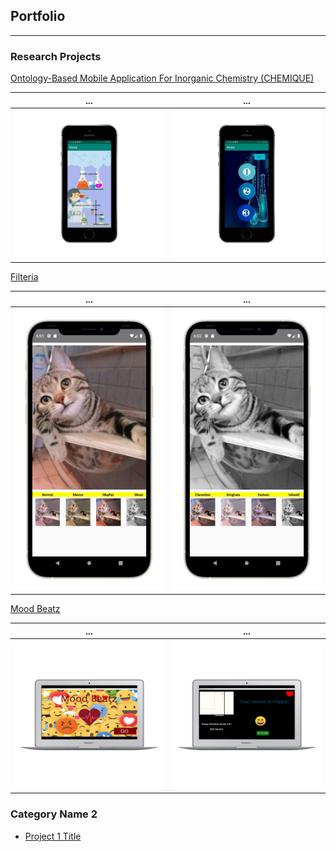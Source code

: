 ## Portfolio

---

### Research Projects

[Ontology-Based Mobile Application For Inorganic Chemistry (CHEMIQUE)](https://github.com/yazyazz/ChemiqueCOM3D/)
  

...                         |  ...
:-------------------------:|:-------------------------:
![](images/ch1.png)  |  ![](images/ch5.png)



[Filteria](https://github.com/yazyazz/Cat-Filteria/)
  

...                         |  ...
:-------------------------:|:-------------------------:
![](images/filter1Potrait.png)  |  ![](images/filter2Potrait.png)


[Mood Beatz](https://github.com/yazyazz/Mood_Beatz/)
  

...                         |  ...
:-------------------------:|:-------------------------:
![](images/a1.png) | ![](images/a3.png)

### Category Name 2

- [Project 1 Title](http://example.com/)





